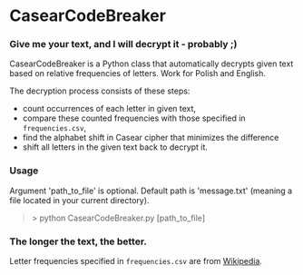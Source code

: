 # CasearCodeBreaker
### Give me your text, and I will decrypt it - probably ;)
CasearCodeBreaker is a Python class that automatically decrypts given text based on relative frequencies of letters. Work for Polish and English.

The decryption process consists of these steps:
- count occurrences of each letter in given text,
- compare these counted frequencies with those specified in `frequencies.csv`,
- find the alphabet shift in Casear cipher that minimizes the difference
- shift all letters in the given text back to decrypt it.

### Usage  
Argument 'path_to_file' is optional. Default path is 'message.txt' (meaning a file located in your current directory).
>\> python CasearCodeBreaker.py [path_to_file]

### The longer the text, the better.

Letter frequencies specified in `frequencies.csv` are from [Wikipedia](https://en.wikipedia.org/wiki/Letter_frequency#Relative_frequencies_of_letters_in_other_languages).
